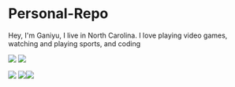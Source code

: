 # Personal-Repo
Hey, I'm Ganiyu, I live in North Carolina. I love playing video games, watching and playing sports, and coding

<a href="mailto:gibrahim0877.com"><img src="https://img.shields.io/badge/Gmail-D14836?style=for-the-badge&logo=gmail&logoColor=white"></a> <a href="https://www.linkedin.com/in/ganiyu-ibrahim-5051a5316/"><img src="https://img.shields.io/badge/LinkedIn-0077B5?style=for-the-badge&logo=linkedin&logoColor=white"></a>

<img src="https://img.shields.io/badge/Java-ED8B00?style=for-the-badge&logo=openjdk&logoColor=white"> <img src="https://img.shields.io/badge/NetBeansIDE-1B6AC6.svg?style=for-the-badge&logo=apache-netbeans-ide&logoColor=white"><img src="https://img.shields.io/badge/javascript-%23323330.svg?style=for-the-badge&logo=javascript&logoColor=%23F7DF1E">
